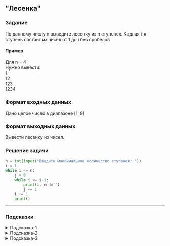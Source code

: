 ## "Лесенка"

### Задание

По данному числу n выведите лесенку из n ступенек. Кадлая i-я ступень состоит из чисел от 1 до i без пробелов
#### Пример
Для n = 4 \
Нужно вывести: \
1 \
12 \
123 \
1234

### Формат входных данных

Дано целое число в диапазоне [1, 9]

### Формат выходных данных

Вывести лесенку из чисел.

### Решение задачи

```python
n = int(input("Введите максимальное количество ступенек: "))
i = 1
while i <= n:
    j = 0
    while j <= i-1:
        print(i, end='')
        j += 1
    i += 1
    print()
```

---

### Подсказки
<details>
<summary>Подсказка-1</summary>
Помните про декомпозицию! Если вам сложно решить задачу сразу - разбейте ее на более простые части.

Например, сначала выведите на отдельных строках все числа от 1 до n, а затем подумайте как добавить недостающие числа на каждой строке.
</details>

<details>
<summary>Подсказка-2</summary>
Решить данную задачу проще, если работать с числами на каждой ступеньке как со строками.
</details>

<details>
<summary>Подсказка-3</summary>
Вспомните, строки при сложении объединяются(склеиваются)

```python
s = "1"
n = 2
s = s + str(n) # s = "1" + "2" --> "12"
```
</details>

